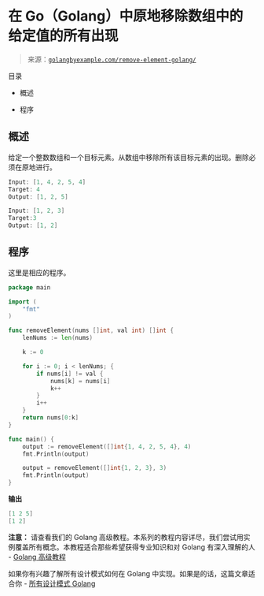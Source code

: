 <!--yml

类别：未分类

日期：2024-10-13 06:48:04

-->

# 在 Go（Golang）中原地移除数组中的给定值的所有出现

> 来源：[`golangbyexample.com/remove-element-golang/`](https://golangbyexample.com/remove-element-golang/)

目录

+   概述

+   程序

## **概述**

给定一个整数数组和一个目标元素。从数组中移除所有该目标元素的出现。删除必须在原地进行。

```go
Input: [1, 4, 2, 5, 4]
Target: 4
Output: [1, 2, 5]

Input: [1, 2, 3]
Target:3
Output: [1, 2]
```

## **程序**

这里是相应的程序。

```go
package main

import (
	"fmt"
)

func removeElement(nums []int, val int) []int {
	lenNums := len(nums)

	k := 0

	for i := 0; i < lenNums; {
		if nums[i] != val {
			nums[k] = nums[i]
			k++
		}
		i++
	}
	return nums[0:k]
}

func main() {
	output := removeElement([]int{1, 4, 2, 5, 4}, 4)
	fmt.Println(output)

	output = removeElement([]int{1, 2, 3}, 3)
	fmt.Println(output)
}
```

**输出**

```go
[1 2 5]
[1 2]
```

**注意：** 请查看我们的 Golang 高级教程。本系列的教程内容详尽，我们尝试用实例覆盖所有概念。本教程适合那些希望获得专业知识和对 Golang 有深入理解的人 - [Golang 高级教程](https://golangbyexample.com/golang-comprehensive-tutorial/)

如果你有兴趣了解所有设计模式如何在 Golang 中实现。如果是的话，这篇文章适合你 - [所有设计模式 Golang](https://golangbyexample.com/all-design-patterns-golang/)


